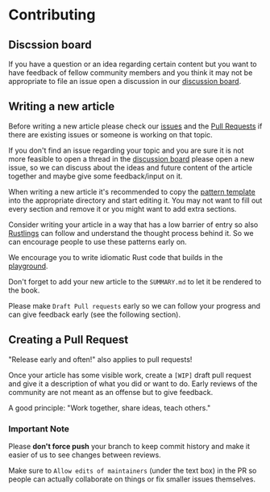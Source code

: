 # Contributing

## Discssion board

If you have a question or an idea regarding certain content but you want to have feedback of fellow community members 
and you think it may not be appropriate to file an issue open a discussion in our [discussion board](https://github.com/rust-unofficial/patterns/discussions).


## Writing a new article

Before writing a new article please check our [issues](https://github.com/rust-unofficial/patterns/issues) and 
the [Pull Requests](https://github.com/rust-unofficial/patterns/pulls) if there are existing issues or someone
is working on that topic.

If you don't find an issue regarding your topic and you are sure it is not more feasible to open a thread in the [discussion board](https://github.com/rust-unofficial/patterns/discussions)
please open a new issue, so we can discuss about the ideas and future content of the article together and maybe
give some feedback/input on it. 

When writing a new article it's recommended to copy the [pattern template](https://github.com/rust-unofficial/patterns/blob/master/template.md) into the
appropriate directory and start editing it. You may not want to fill out every section and remove it or you might want to add extra sections.

Consider writing your article in a way that has a low barrier of entry so also [Rustlings](https://github.com/rust-lang/rustlings) can follow
and understand the thought process behind it. So we can encourage people to use these patterns early on. 

We encourage you to write idiomatic Rust code that builds in the [playground](https://play.rust-lang.org/).

Don't forget to add your new article to the `SUMMARY.md` to let it be rendered to the book.

Please make `Draft Pull requests` early so we can follow your progress and can give feedback early (see the following section). 


## Creating a Pull Request

"Release early and often!" also applies to pull requests!

Once your article has some visible work, create a `[WIP]` draft pull request and give it a description of what you did or want to do.
Early reviews of the community are not meant as an offense but to give feedback. 

A good principle: "Work together, share ideas, teach others."

### Important Note

Please **don't force push** your branch to keep commit history and make it easier of us to see changes between reviews.

Make sure to `Allow edits of maintainers` (under the text box) in the PR so people can actually collaborate on things or fix smaller issues themselves.
